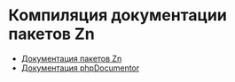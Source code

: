 # Компиляция документации пакетов Zn

* [Документация пакетов Zn](https://zncommunity.github.io/)
* [Документация phpDocumentor](https://pear.php.net/package/PhpDocumentor/docs/latest/phpDocumentor/tutorial_phpDocumentor.howto.pkg.html)
